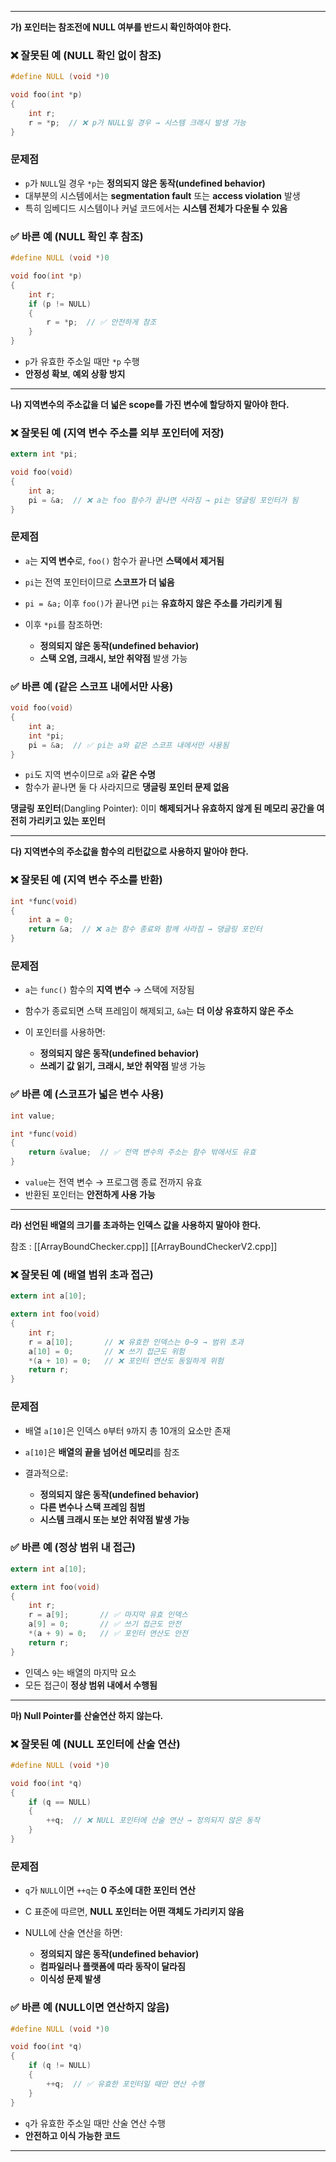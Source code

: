 

---

**가) 포인터는 참조전에 NULL 여부를 반드시 확인하여야 한다.**

### ❌ 잘못된 예 (NULL 확인 없이 참조)

```c
#define NULL (void *)0

void foo(int *p)
{
    int r;
    r = *p;  // ❌ p가 NULL일 경우 → 시스템 크래시 발생 가능
}
```

### 문제점

- `p`가 `NULL`일 경우 `*p`는 **정의되지 않은 동작(undefined behavior)**
- 대부분의 시스템에서는 **segmentation fault** 또는 **access violation** 발생
- 특히 임베디드 시스템이나 커널 코드에서는 **시스템 전체가 다운될 수 있음**

### ✅ 바른 예 (NULL 확인 후 참조)

```c
#define NULL (void *)0

void foo(int *p)
{
    int r;
    if (p != NULL)
    {
        r = *p;  // ✅ 안전하게 참조
    }
}
```

- `p`가 유효한 주소일 때만 `*p` 수행
- **안정성 확보**, **예외 상황 방지**


---

**나) 지역변수의 주소값을 더 넓은 scope를 가진 변수에 할당하지 말아야 한다.**

### ❌ 잘못된 예 (지역 변수 주소를 외부 포인터에 저장)

```c
extern int *pi;

void foo(void)
{
    int a;
    pi = &a;  // ❌ a는 foo 함수가 끝나면 사라짐 → pi는 댕글링 포인터가 됨
}
```

### 문제점

- `a`는 **지역 변수**로, `foo()` 함수가 끝나면 **스택에서 제거됨**
- `pi`는 전역 포인터이므로 **스코프가 더 넓음**
- `pi = &a;` 이후 `foo()`가 끝나면 `pi`는 **유효하지 않은 주소를 가리키게 됨**

- 이후 `*pi`를 참조하면:    
    - **정의되지 않은 동작(undefined behavior)**
    - **스택 오염, 크래시, 보안 취약점** 발생 가능

### ✅ 바른 예 (같은 스코프 내에서만 사용)

```c
void foo(void)
{
    int a;
    int *pi;
    pi = &a;  // ✅ pi는 a와 같은 스코프 내에서만 사용됨
}
```

- `pi`도 지역 변수이므로 `a`와 **같은 수명**
- 함수가 끝나면 둘 다 사라지므로 **댕글링 포인터 문제 없음**

**댕글링 포인터**(Dangling Pointer): 이미 **해제되거나 유효하지 않게 된 메모리 공간을 여전히 가리키고 있는 포인터**


---

**다) 지역변수의 주소값을 함수의 리턴값으로 사용하지 말아야 한다.**

### ❌ 잘못된 예 (지역 변수 주소를 반환)

```c
int *func(void)
{
    int a = 0;
    return &a;  // ❌ a는 함수 종료와 함께 사라짐 → 댕글링 포인터
}
```

### 문제점

- `a`는 `func()` 함수의 **지역 변수** → 스택에 저장됨
- 함수가 종료되면 스택 프레임이 해제되고, `&a`는 **더 이상 유효하지 않은 주소**

- 이 포인터를 사용하면:
    
    - **정의되지 않은 동작(undefined behavior)**        
    - **쓰레기 값 읽기, 크래시, 보안 취약점** 발생 가능

### ✅ 바른 예 (스코프가 넓은 변수 사용)

```c
int value;

int *func(void)
{
    return &value;  // ✅ 전역 변수의 주소는 함수 밖에서도 유효
}
```

- `value`는 전역 변수 → 프로그램 종료 전까지 유효
- 반환된 포인터는 **안전하게 사용 가능**


---

**라) 선언된 배열의 크기를 초과하는 인덱스 값을 사용하지 말아야 한다.**

참조 :
[[ArrayBoundChecker.cpp]]
[[ArrayBoundCheckerV2.cpp]]
### ❌ 잘못된 예 (배열 범위 초과 접근)

```c
extern int a[10];

extern int foo(void)
{
    int r;
    r = a[10];       // ❌ 유효한 인덱스는 0~9 → 범위 초과
    a[10] = 0;       // ❌ 쓰기 접근도 위험
    *(a + 10) = 0;   // ❌ 포인터 연산도 동일하게 위험
    return r;
}
```

### 문제점

- 배열 `a[10]`은 인덱스 `0`부터 `9`까지 총 10개의 요소만 존재
- `a[10]`은 **배열의 끝을 넘어선 메모리**를 참조
    
- 결과적으로:
    
    - **정의되지 않은 동작(undefined behavior)**
    - **다른 변수나 스택 프레임 침범**
    - **시스템 크래시 또는 보안 취약점 발생 가능**

### ✅ 바른 예 (정상 범위 내 접근)

```c
extern int a[10];

extern int foo(void)
{
    int r;
    r = a[9];       // ✅ 마지막 유효 인덱스
    a[9] = 0;       // ✅ 쓰기 접근도 안전
    *(a + 9) = 0;   // ✅ 포인터 연산도 안전
    return r;
}
```

- 인덱스 `9`는 배열의 마지막 요소
- 모든 접근이 **정상 범위 내에서 수행됨**


---

**마) Null Pointer를 산술연산 하지 않는다.**

### ❌ 잘못된 예 (NULL 포인터에 산술 연산)

```c
#define NULL (void *)0

void foo(int *q)
{
    if (q == NULL)
    {
        ++q;  // ❌ NULL 포인터에 산술 연산 → 정의되지 않은 동작
    }
}
```

### 문제점

- `q`가 `NULL`이면 `++q`는 **0 주소에 대한 포인터 연산**
- C 표준에 따르면, **NULL 포인터는 어떤 객체도 가리키지 않음**
    
- NULL에 산술 연산을 하면:
    
    - **정의되지 않은 동작(undefined behavior)**      
    - **컴파일러나 플랫폼에 따라 동작이 달라짐**
    - **이식성 문제 발생**

### ✅ 바른 예 (NULL이면 연산하지 않음)

```c
#define NULL (void *)0

void foo(int *q)
{
    if (q != NULL)
    {
        ++q;  // ✅ 유효한 포인터일 때만 연산 수행
    }
}
```

- `q`가 유효한 주소일 때만 산술 연산 수행
- **안전하고 이식 가능한 코드**


---